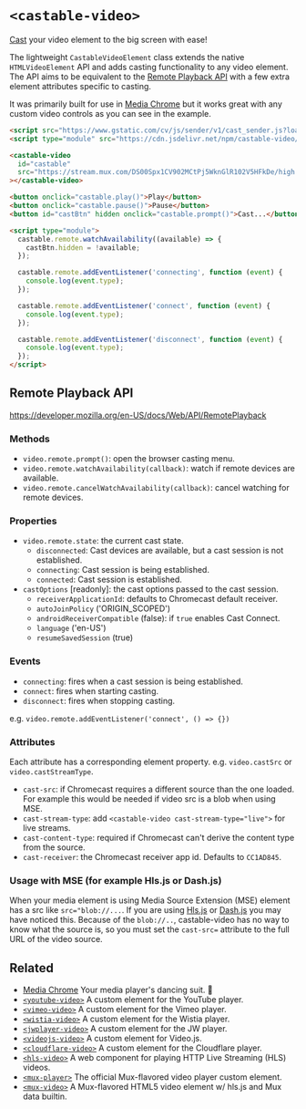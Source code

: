 # `<castable-video>`

[Cast](https://developers.google.com/cast) your video element to the big screen with ease!

The lightweight `CastableVideoElement` class extends the native `HTMLVideoElement` API 
and adds casting functionality to any video element. 
The API aims to be equivalent to the 
[Remote Playback API](https://developer.mozilla.org/en-US/docs/Web/API/RemotePlayback)
with a few extra element attributes specific to casting.

It was primarily built for use in [Media Chrome](https://github.com/muxinc/media-chrome) 
but it works great with any custom video controls as you can see in the example.


```html
<script src="https://www.gstatic.com/cv/js/sender/v1/cast_sender.js?loadCastFramework=1"></script>
<script type="module" src="https://cdn.jsdelivr.net/npm/castable-video/+esm"></script>

<castable-video
  id="castable"
  src="https://stream.mux.com/DS00Spx1CV902MCtPj5WknGlR102V5HFkDe/high.mp4"
></castable-video>

<button onclick="castable.play()">Play</button>
<button onclick="castable.pause()">Pause</button>
<button id="castBtn" hidden onclick="castable.prompt()">Cast...</button>

<script type="module">
  castable.remote.watchAvailability((available) => {
    castBtn.hidden = !available;
  });

  castable.remote.addEventListener('connecting', function (event) {
    console.log(event.type);
  });

  castable.remote.addEventListener('connect', function (event) {
    console.log(event.type);
  });

  castable.remote.addEventListener('disconnect', function (event) {
    console.log(event.type);
  });
</script>
```

## Remote Playback API

https://developer.mozilla.org/en-US/docs/Web/API/RemotePlayback

### Methods

- `video.remote.prompt()`: open the browser casting menu.
- `video.remote.watchAvailability(callback)`: watch if remote devices are available.
- `video.remote.cancelWatchAvailability(callback)`: cancel watching for remote devices.

### Properties

- `video.remote.state`: the current cast state. 
    - `disconnected`: Cast devices are available, but a cast session is not established.
    - `connecting`: Cast session is being established.
    - `connected`: Cast session is established.
- `castOptions` [readonly]: the cast options passed to the cast session.
  - `receiverApplicationId`: defaults to Chromecast default receiver.
  - `autoJoinPolicy` ('ORIGIN_SCOPED')
  - `androidReceiverCompatible` (false): if `true` enables Cast Connect.
  - `language` ('en-US')
  - `resumeSavedSession` (true)


### Events

- `connecting`: fires when a cast session is being established.
- `connect`: fires when starting casting.
- `disconnect`: fires when stopping casting.

e.g. `video.remote.addEventListener('connect', () => {})`

### Attributes

Each attribute has a corresponding element property. e.g. `video.castSrc` or `video.castStreamType`.

- `cast-src`: if Chromecast requires a different source than the one loaded.  
  For example this would be needed if video src is a blob when using MSE.
- `cast-stream-type`: add `<castable-video cast-stream-type="live">` for live streams.
- `cast-content-type`: required if Chromecast can't derive the content type from the source.
- `cast-receiver`: the Chromecast receiver app id. Defaults to `CC1AD845`.

### Usage with MSE (for example Hls.js or Dash.js)

When your media element is using Media Source Extension (MSE) element has a src like `src="blob://...`. If you are using [Hls.js](https://github.com/video-dev/hls.js/) or [Dash.js](https://github.com/Dash-Industry-Forum/dash.js/) you may have noticed this. Because of the `blob://..`, castable-video has no way to know what the source is, so you must set the `cast-src=` attribute to the full URL of the video source.

## Related

- [Media Chrome](https://github.com/muxinc/media-chrome) Your media player's dancing suit. 🕺
- [`<youtube-video>`](https://github.com/muxinc/youtube-video-element) A custom element for the YouTube player.
- [`<vimeo-video>`](https://github.com/luwes/vimeo-video-element) A custom element for the Vimeo player.
- [`<wistia-video>`](https://github.com/luwes/wistia-video-element) A custom element for the Wistia player.
- [`<jwplayer-video>`](https://github.com/luwes/jwplayer-video-element) A custom element for the JW player.
- [`<videojs-video>`](https://github.com/luwes/videojs-video-element) A custom element for Video.js.
- [`<cloudflare-video>`](https://github.com/luwes/cloudflare-video-element) A custom element for the Cloudflare player.
- [`<hls-video>`](https://github.com/muxinc/hls-video-element) A web component for playing HTTP Live Streaming (HLS) videos.
- [`<mux-player>`](https://github.com/muxinc/elements/tree/main/packages/mux-player) The official Mux-flavored video player custom element.
- [`<mux-video>`](https://github.com/muxinc/elements/tree/main/packages/mux-video) A Mux-flavored HTML5 video element w/ hls.js and Mux data builtin.
